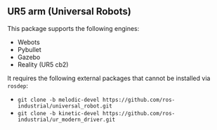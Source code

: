 ## UR5 arm (Universal Robots)

This package supports the following engines:
- Webots
- Pybullet
- Gazebo
- Reality (UR5 cb2)

It requires the following external packages that cannot be installed via `rosdep`:

- `git clone -b melodic-devel https://github.com/ros-industrial/universal_robot.git`
- `git clone -b kinetic-devel https://github.com/ros-industrial/ur_modern_driver.git`